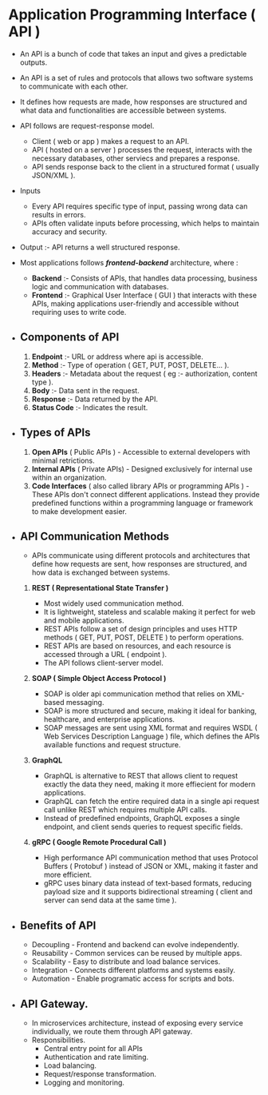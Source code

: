 # Application Programming Interface ( API )
- An API is a bunch of code that takes an input and gives a predictable outputs.
- An API is a set of rules and protocols that allows two software systems to communicate with each other.
- It defines how requests are made, how responses are structured and what data and functionalities are accessible between systems.
- API follows are request-response model.
	- Client ( web or app ) makes a request to an API.
	- API ( hosted on a server ) processes the request, interacts with the necessary databases, other serviecs and prepares a response.
	- API sends response back to the client in a structured format ( usually JSON/XML ).
- Inputs
	- Every API requires specific type of input, passing wrong data can results in errors.
	- APIs often validate inputs before processing, which helps to maintain accuracy and security.
- Output :- API returns a well structured response.
- Most applications follows ***frontend-backend*** architecture, where :
	- **Backend** :- Consists of APIs, that handles data processing, business logic and communication with databases.
	- **Frontend** :- Graphical User Interface ( GUI ) that interacts with these APIs, making applications user-friendly and accessible without requiring uses to write code.

- ## Components of API
	1. **Endpoint** :- URL or address where api is accessible.
	2. **Method** :- Type of operation ( GET, PUT, POST, DELETE... ).
	3. **Headers** :- Metadata about the request ( eg :- authorization, content type ).
	4. **Body** :- Data sent in the request.
	5. **Response** :- Data returned by the API.
	6. **Status Code** :- Indicates the result.

- ## Types of APIs
	1. **Open APIs** ( Public APIs ) - Accessible to external developers with minimal retrictions.
	2. **Internal APIs** ( Private APIs) - Designed exclusively for internal use within an organization.
	3. **Code Interfaces** ( also called library APIs or programming APIs ) - These APIs don't connect different applications. Instead they provide predefined functions within a programming language or framework to make development easier.

- ## API Communication Methods
	- APIs communicate using different protocols and architectures that define how requests are sent, how responses are structured, and how data is exchanged between systems.

	1. **REST ( Representational State Transfer )**
		- Most widely used communication method.
		- It is lightweight, stateless and scalable making it perfect for web and mobile applications.
		- REST APIs follow a set of design principles and uses HTTP methods ( GET, PUT, POST, DELETE ) to perform operations.
		- REST APIs are based on resources, and each resource is accessed through a URL ( endpoint ).
		- The API follows client-server model.

	2. **SOAP ( Simple Object Access Protocol )**
		- SOAP is older api communication method that relies on XML-based messaging.
		- SOAP is more structured and secure, making it ideal for banking, healthcare, and enterprise applications.
		- SOAP messages are sent using XML format and requires WSDL ( Web Services Description Language ) file, which defines the APIs available functions and request structure.

	3. **GraphQL**
		- GraphQL is alternative to REST that allows client to request exactly the data they need, making it more effiecient for modern applications.
		- GraphQL can fetch the entire required data in a single api request call unlike REST which requires multiple API calls.
		- Instead of predefined endpoints, GraphQL exposes a single endpoint, and client sends queries to request specific fields.

	4. **gRPC ( Google Remote Procedural Call )**
		- High performance API communication method that uses Protocol Buffers ( Protobuf ) instead of JSON or XML, making it faster and more efficient.
		- gRPC uses binary data instead of text-based formats, reducing payload size and it supports bidirectional streaming ( client and server can send data at the same time ).

- ## Benefits of API
	- Decoupling - Frontend and backend can evolve independently.
	- Reusability - Common services can be reused by multiple apps.
	- Scalability - Easy to distribute and load balance services.
	- Integration - Connects different platforms and systems easily.
	- Automation - Enable programatic access for scripts and bots.

- ## API Gateway.
	- In microservices architecture, instead of exposing every service individually, we route them through API gateway.
	- Responsibilities.
		- Central entry point for all APIs
		- Authentication and rate limiting.
		- Load balancing.
		- Request/response transformation.
		- Logging and monitoring.
